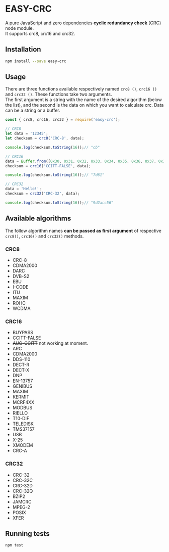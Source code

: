 # EASY-CRC

A pure JavaScript and zero dependencies **cyclic redundancy check** (CRC) node module.  
It supports crc8, crc16 and crc32.

## Installation

```bash
npm install --save easy-crc
```

## Usage

There are three functions available respectively named `crc8 ()`, `crc16 ()` and `crc32 ()`. These functions take two arguments.  
The first argument is a string with the name of the desired algorithm (below the list), and the second is the data on which you want to calculate crc. Data can be a string or a buffer.

```js
const { crc8, crc16, crc32 } = require('easy-crc');

// CRC8
let data = '12345';
let checksum = crc8('CRC-8', data);

console.log(checksum.toString(16));// "cb"

// CRC16
data = Buffer.from([0x30, 0x31, 0x32, 0x33, 0x34, 0x35, 0x36, 0x37, 0x38, 0x39]);
checksum = crc16('CCITT-FALSE', data);

console.log(checksum.toString(16));// "7d61"

// CRC32
data = 'Hello!';
checksum = crc32('CRC-32', data);

console.log(checksum.toString(16));// "9d2acc56"
```

## Available algorithms

The follow algorithm names **can be passed as first argument** of respective `crc8()`, `crc16()` and `crc32()` methods.

### CRC8

- CRC-8
- CDMA2000
- DARC
- DVB-S2
- EBU
- I-CODE
- ITU
- MAXIM
- ROHC
- WCDMA

### CRC16

- BUYPASS
- CCITT-FALSE
- ~~AUG-CCITT~~ not working at moment.
- ARC
- CDMA2000
- DDS-110
- DECT-R
- DECT-X
- DNP
- EN-13757
- GENIBUS
- MAXIM
- KERMIT
- MCRF4XX
- MODBUS
- RIELLO
- T10-DIF
- TELEDISK
- TMS37157
- USB
- X-25
- XMODEM
- CRC-A

### CRC32

- CRC-32
- CRC-32C
- CRC-32D
- CRC-32Q
- BZIP2
- JAMCRC
- MPEG-2
- POSIX
- XFER

## Running tests

```bash
npm test
```
